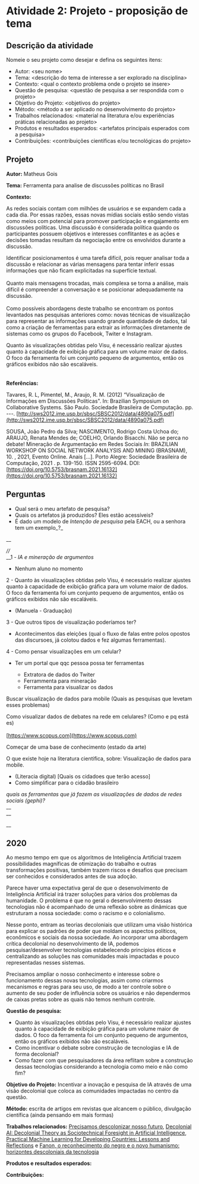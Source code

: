 # Atividade 2: Projeto - proposição de tema

## Descrição da atividade

Nomeie o seu projeto como desejar e defina os seguintes itens:

* Autor: \<seu nome>
* Tema: \<descrição do tema de interesse a ser explorado na disciplina>
* Contexto: \<qual o contexto problema onde o projeto se insere>
* Questão de pesquisa: \<questão de pesquisa a ser respondida com o projeto>
* Objetivo do Projeto: \<objetivos do projeto>
* Método: \<método a ser aplicado no desenvolvimento do projeto>
* Trabalhos relacionados: \<material na literatura e/ou experiências práticas relacionadas ao projeto>
* Produtos e resultados esperados: \<artefatos principais esperados com a pesquisa>
* Contribuições: \<contribuições científicas e/ou tecnológicas do projeto>

## Projeto

**Autor:** Matheus Gois

**Tema:** Ferramenta para analise de discussões políticas no Brasil

**Contexto:**

As redes sociais contam com milhões de usuários e se expandem cada a cada dia. Por essas razões, essas novas mídias sociais estão sendo vistas como meios com potencial para promover participação e engajamento em discussões políticas. Uma discussão é considerada política quando os participantes possuem objetivos e interesses conflitantes e as ações e decisões tomadas resultam da negociação entre os envolvidos durante a discussão.&#x20;

Identificar posicionamentos é uma tarefa difícil, pois requer analisar toda a discussão e relacionar as várias mensagens para tentar inferir essas informações que não ficam explicitadas na superfície textual. \
\
Quanto mais mensagens trocadas, mais complexa se torna a análise, mais difícil é compreender a conversação e se posicionar adequadamente na discussão. \
\
Como possíveis abordagens deste trabalho se encontram os pontos levantados nas pesquisas anteriores como: novas técnicas de visualização para representar as informações usando grande quantidade de dados, tal como a criação de ferramentas para extrair as informações diretamente de sistemas como os grupos do Facebook, Twiter e Instagram.&#x20;



Quanto às visualizações obtidas pelo Visu, é necessário realizar ajustes quanto à capacidade de exibição gráfica para um volume maior de dados. O foco da ferramenta foi um conjunto pequeno de argumentos, então os gráficos exibidos não são escaláveis.\
\
\
**Referências:**&#x20;

Tavares, R. L, Pimentel, M., Araujo, R. M. (2012) “Visualização de Informações em Discussões Políticas". In: Brazilian Symposium on Collaborative Systems. São Paulo. Sociedade Brasileira de Computação. pp. ---. [http://sws2012.ime.usp.br/sbsc/SBSC2012/data/4890a075.pdf](http://sws2012.ime.usp.br/sbsc/SBSC2012/data/4890a075.pdf)

SOUSA, João Pedro da Silva; NASCIMENTO, Rodrigo Costa Uchoa do; ARAUJO, Renata Mendes de; COELHO, Orlando Bisacchi. Não se perca no debate! Mineração de Argumentação em Redes Sociais _In_: BRAZILIAN WORKSHOP ON SOCIAL NETWORK ANALYSIS AND MINING (BRASNAM), 10. , 2021, Evento Online. Anais \[...]. Porto Alegre: Sociedade Brasileira de Computação, 2021 . p. 139-150. ISSN 2595-6094. DOI: [https://doi.org/10.5753/brasnam.2021.16132](https://doi.org/10.5753/brasnam.2021.16132)



## Perguntas

* Qual será o meu artefato de pesquisa?
* Quais os artefatos já produzidos? Eles estão acessíveis?
* É dado um modelo de _Intenção de pesquisa_ pela EACH, ou a senhora tem um exemplo_?_

__

_//_ \
__1 - _IA e mineração de argumentos_&#x20;

* Nenhum aluno no momento

2 - Quanto às visualizações obtidas pelo Visu, é necessário realizar ajustes quanto à capacidade de exibição gráfica para um volume maior de dados. O foco da ferramenta foi um conjunto pequeno de argumentos, então os gráficos exibidos não são escaláveis.

* &#x20;(Manuela - Graduação)

3 - Que outros tipos de visualização poderíamos ter?

* Acontecimentos das eleições (qual o fluxo de falas entre polos opostos das discursoes, já colotou dados e fez algumas ferramentas).

4 - Como pensar visualizações em um celular?

*   Ter um portal que qqc pessoa possa ter ferramentas

    * Extratora de dados do Twiter
    * Ferrammenta para mineração
    * Ferramenta para visualizar os dados



Buscar visualização de dados para mobile (Quais as pesquisas que levetam esses problemas)

Como visualizar dados de debates na rede em celulares? (Como e pq está es)\
\
[https://www.scopus.com](https://www.scopus.com)

Começar de uma base de conhecimento (estado da arte)



O que existe hoje na literatura cientifica, sobre: Visualização de dados para mobile.&#x20;

* (Literacia digital) \[Quais os cidadoes que terão acesso]
* Como simplificar para o cidadão brasileiro



_quais as ferramentas que já fazem as visualizações de dados de redes sociais (_gephi_)?_ \
__\
__

__





## **2020**

Ao mesmo tempo em que os algoritmos de Inteligência Artificial trazem possibilidades magníficas de otimização do trabalho e outras transformações positivas, também trazem riscos e desafios que precisam ser conhecidos e considerados antes de sua adoção.

Parece haver uma expectativa geral de que o desenvolvimento de Inteligência Artificial irá trazer soluções para vários dos problemas da humanidade. O problema é que no geral o desenvolvimento dessas tecnologias não é acompanhado de uma reflexão sobre as dinâmicas que estruturam a nossa sociedade: como o racismo e o colonialismo.

Nesse ponto, entram as teorias decoloniais que utilizam uma visão histórica para explicar os padrões de poder que moldam os aspectos políticos, econômicos e sociais da nossa sociedade. Ao incorporar uma abordagem crítica decolonial no desenvolvimento de IA, podemos pesquisar/desenvolver tecnologias estabelecendo princípios éticos e centralizando as soluções nas comunidades mais impactadas e pouco representadas nesses sistemas.

Precisamos ampliar o nosso conhecimento e interesse sobre o funcionamento dessas novas tecnologias, assim como criarmos mecanismos e regras para seu uso, de modo a ter controle sobre o aumento de seu poder de influência sobre os usuários e não dependermos de caixas pretas sobre as quais não temos nenhum controle.

**Questão de pesquisa:**

* Quanto às visualizações obtidas pelo Visu, é necessário realizar ajustes quanto à capacidade de exibição gráfica para um volume maior de dados. O foco da ferramenta foi um conjunto pequeno de argumentos, então os gráficos exibidos não são escaláveis.
* Como incentivar o debate sobre construção de tecnologias e IA de forma decolonial?
* Como fazer com que pesquisadores da área reflitam sobre a construção dessas tecnologias considerando a tecnologia como meio e não como fim?

**Objetivo do Projeto:** Incentivar a inovação e pesquisa de IA através de uma visão decolonial que coloca as comunidades impactadas no centro da questão.

**Método:** escrita de artigos em revistas que alcancem o público, divulgação científica (ainda pensando em mais formas)

**Trabalhos relacionados:** [Precisamos descolonizar nosso futuro](https://www.opendemocracy.net/pt/democraciaabierta-pt/precisamos-descolonizar-nosso-futuro/), [Decolonial AI: Decolonial Theory as Sociotechnical Foresight in Artificial Intelligence](https://arxiv.org/abs/2007.04068), [Practical Machine Learning for Developing Countries: Lessons and Reflections](https://pml4dc.github.io/iclr2020/pdf/PML4DC2020\_4.pdf) e [Fanon, o reconhecimento do negro e o novo humanismo: horizontes descoloniais da tecnologia](http://repositorio.utfpr.edu.br:8080/jspui/handle/1/492)

**Produtos e resultados esperados:**

**Contribuições:**
